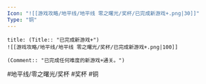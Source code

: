 ```yaml
---
Icon: "![[游戏攻略/地平线/地平线 零之曙光/奖杯/已完成新游戏+.png|30]]"
Type: "铜"
---
```

```ad-common-bronze-trophy
title: (Title:: "已完成新游戏+")
![[游戏攻略/地平线/地平线 零之曙光/奖杯/已完成新游戏+.png|100]]

(Comment:: "已完成任何难度的新游戏+通关。")
```

#地平线/零之曙光/奖杯 #奖杯 #铜
